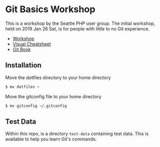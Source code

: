 
# Git Basics Workshop

This is a workshop by the Seattle PHP user group. The initial workshop, held on
2019 Jan 26 Sat, is for people with little to no Git experience.  

* [Workshop](workshop.md)
* [Visual Cheatsheet](http://ndpsoftware.com/git-cheatsheet.html)
* [Git Book](https://git-scm.com/book)

## Installation

Move the dotfiles directory to your home directory

```bash
$ mv dotfiles ~
```

Move  the gitconfig file to your home directory 

```bash
$ mv gitconfig ~/.gitconfig
```

## Test Data

Within this repo, is a directory `test-data` containing test data. This is
available to help you learn Git's commands.


